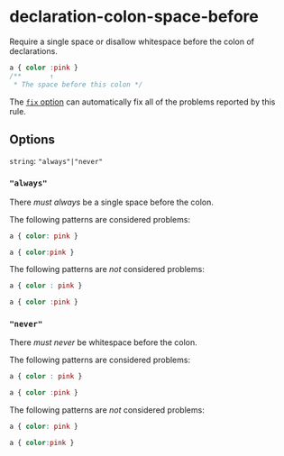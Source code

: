 # declaration-colon-space-before

Require a single space or disallow whitespace before the colon of declarations.

<!-- prettier-ignore -->
```css
a { color :pink }
/**       ↑
 * The space before this colon */
```

The [`fix` option](https://github.com/stylelint/stylelint/tree/14.2.0/docs/user-guide/usage/options.md#fix) can automatically fix all of the problems reported by this rule.

## Options

`string`: `"always"|"never"`

### `"always"`

There _must always_ be a single space before the colon.

The following patterns are considered problems:

<!-- prettier-ignore -->
```css
a { color: pink }
```

<!-- prettier-ignore -->
```css
a { color:pink }
```

The following patterns are _not_ considered problems:

<!-- prettier-ignore -->
```css
a { color : pink }
```

<!-- prettier-ignore -->
```css
a { color :pink }
```

### `"never"`

There _must never_ be whitespace before the colon.

The following patterns are considered problems:

<!-- prettier-ignore -->
```css
a { color : pink }
```

<!-- prettier-ignore -->
```css
a { color :pink }
```

The following patterns are _not_ considered problems:

<!-- prettier-ignore -->
```css
a { color: pink }
```

<!-- prettier-ignore -->
```css
a { color:pink }
```
